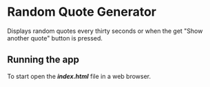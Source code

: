 # Random Quote Generator

Displays random quotes every thirty seconds or when the get "Show another quote" button is pressed.

## Running the app

To start open the *__index.html__* file in a web browser.
